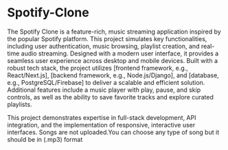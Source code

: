 # Spotify-Clone
The Spotify Clone is a feature-rich, music streaming application inspired by the popular Spotify platform. This project simulates key functionalities, including user authentication, music browsing, playlist creation, and real-time audio streaming. Designed with a modern user interface, it provides a seamless user experience across desktop and mobile devices.
Built with a robust tech stack, the project utilizes [frontend framework, e.g., React/Next.js], [backend framework, e.g., Node.js/Django], and [database, e.g., PostgreSQL/Firebase] to deliver a scalable and efficient solution. Additional features include a music player with play, pause, and skip controls, as well as the ability to save favorite tracks and explore curated playlists.

This project demonstrates expertise in full-stack development, API integration, and the implementation of responsive, interactive user interfaces.
Songs are not uploaded.You can choose any type of song but it should be in (.mp3) format
